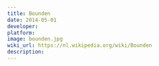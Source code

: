 ```yaml
---
title: Bounden
date: 2014-05-01
developer: 
platform: 
image: bounden.jpg
wiki_url: https://nl.wikipedia.org/wiki/Bounden
description: 
---
```

